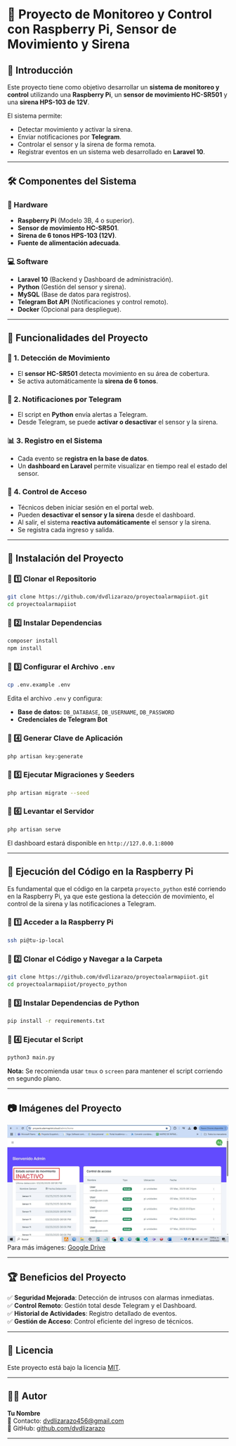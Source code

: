 # 📡 Proyecto de Monitoreo y Control con Raspberry Pi, Sensor de Movimiento y Sirena  

## 📌 Introducción  
Este proyecto tiene como objetivo desarrollar un **sistema de monitoreo y control** utilizando una **Raspberry Pi**, un **sensor de movimiento HC-SR501** y una **sirena HPS-103 de 12V**.  

El sistema permite:  
- Detectar movimiento y activar la sirena.  
- Enviar notificaciones por **Telegram**.  
- Controlar el sensor y la sirena de forma remota.  
- Registrar eventos en un sistema web desarrollado en **Laravel 10**.  

---  

## 🛠️ **Componentes del Sistema**  

### 🔌 Hardware  
- **Raspberry Pi** (Modelo 3B, 4 o superior).  
- **Sensor de movimiento HC-SR501**.  
- **Sirena de 6 tonos HPS-103 (12V)**.  
- **Fuente de alimentación adecuada**.  

### 💻 Software  
- **Laravel 10** (Backend y Dashboard de administración).  
- **Python** (Gestión del sensor y sirena).  
- **MySQL** (Base de datos para registros).  
- **Telegram Bot API** (Notificaciones y control remoto).  
- **Docker** (Opcional para despliegue).  

---  

## 🎯 **Funcionalidades del Proyecto**  

### 📍 1. Detección de Movimiento  
- El **sensor HC-SR501** detecta movimiento en su área de cobertura.  
- Se activa automáticamente la **sirena de 6 tonos**.  

### 🔔 2. Notificaciones por Telegram  
- El script en **Python** envía alertas a Telegram.  
- Desde Telegram, se puede **activar o desactivar** el sensor y la sirena.  

### 📊 3. Registro en el Sistema  
- Cada evento se **registra en la base de datos**.  
- Un **dashboard en Laravel** permite visualizar en tiempo real el estado del sensor.  

### 🔑 4. Control de Acceso  
- Técnicos deben iniciar sesión en el portal web.  
- Pueden **desactivar el sensor y la sirena** desde el dashboard.  
- Al salir, el sistema **reactiva automáticamente** el sensor y la sirena.  
- Se registra cada ingreso y salida.  

---  

## 🚀 **Instalación del Proyecto**  

### 🔹 1️⃣ **Clonar el Repositorio**  
```bash
git clone https://github.com/dvdlizarazo/proyectoalarmapiiot.git
cd proyectoalarmapiiot
```  

### 🔹 2️⃣ **Instalar Dependencias**  
```bash
composer install
npm install
```  

### 🔹 3️⃣ **Configurar el Archivo `.env`**  
```bash
cp .env.example .env
```  
Edita el archivo `.env` y configura:  
- **Base de datos:** `DB_DATABASE`, `DB_USERNAME`, `DB_PASSWORD`  
- **Credenciales de Telegram Bot**  

### 🔹 4️⃣ **Generar Clave de Aplicación**  
```bash
php artisan key:generate
```  

### 🔹 5️⃣ **Ejecutar Migraciones y Seeders**  
```bash
php artisan migrate --seed
```  

### 🔹 6️⃣ **Levantar el Servidor**  
```bash
php artisan serve
```  
El dashboard estará disponible en `http://127.0.0.1:8000`  

---  

## 🐍 **Ejecución del Código en la Raspberry Pi**  

Es fundamental que el código en la carpeta `proyecto_python` esté corriendo en la Raspberry Pi, ya que este gestiona la detección de movimiento, el control de la sirena y las notificaciones a Telegram.  

### 🔹 1️⃣ **Acceder a la Raspberry Pi**  
```bash
ssh pi@tu-ip-local
```  

### 🔹 2️⃣ **Clonar el Código y Navegar a la Carpeta**  
```bash
git clone https://github.com/dvdlizarazo/proyectoalarmapiiot.git
cd proyectoalarmapiiot/proyecto_python
```  

### 🔹 3️⃣ **Instalar Dependencias de Python**  
```bash
pip install -r requirements.txt
```  

### 🔹 4️⃣ **Ejecutar el Script**  
```bash
python3 main.py
```  
**Nota:** Se recomienda usar `tmux` o `screen` para mantener el script corriendo en segundo plano.  

---  

## 📷 **Imágenes del Proyecto**  
![Dashboard](public/registro_fotografico/dashboard.jpeg)  
Para más imágenes: [Google Drive](https://drive.google.com/drive/folders/1ZpJDoUFyIUvW23BJDcA4Tr3azeyQVHcP?usp=sharing)  

---  

## 🏆 **Beneficios del Proyecto**  
✅ **Seguridad Mejorada**: Detección de intrusos con alarmas inmediatas.  
✅ **Control Remoto**: Gestión total desde Telegram y el Dashboard.  
✅ **Historial de Actividades**: Registro detallado de eventos.  
✅ **Gestión de Acceso**: Control eficiente del ingreso de técnicos.  

---  

## 📜 **Licencia**  
Este proyecto está bajo la licencia [MIT](LICENSE).  

---  

## 👨‍💻 **Autor**  
**Tu Nombre**  
📧 Contacto: [dvdlizarazo456@gmail.com](mailto:dvdlizarazo456@gmail.com)  
🐙 GitHub: [github.com/dvdlizarazo](https://github.com/dvdlizarazo)  

---
